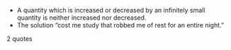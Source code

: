  - A quantity which is increased or decreased by an infinitely small quantity is neither increased nor decreased.
 - The solution “cost me study that robbed me of rest for an entire night.”

2 quotes